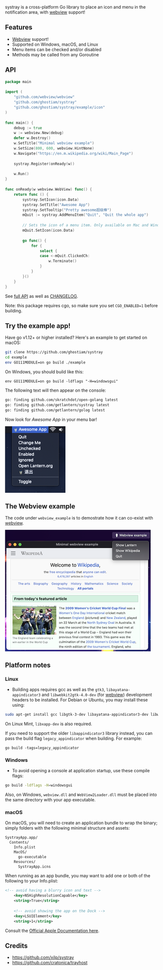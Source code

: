 systray is a cross-platform Go library to place an icon and menu in the notification area, with [webview](https://github.com/webview/webview) support!

## Features

* [Webview](https://github.com/webview/webview) support!
* Supported on Windows, macOS, and Linux
* Menu items can be checked and/or disabled
* Methods may be called from any Goroutine

## API

```go
package main

import (
    "github.com/webview/webview"
    "github.com/ghostiam/systray"
    "github.com/ghostiam/systray/example/icon"
)

func main() {
    debug := true
    w := webview.New(debug)
    defer w.Destroy()
    w.SetTitle("Minimal webview example")
    w.SetSize(800, 600, webview.HintNone)
    w.Navigate("https://en.m.wikipedia.org/wiki/Main_Page")
    
    systray.Register(onReady(w))
    
    w.Run()
}

func onReady(w webview.WebView) func() {
    return func () {
        systray.SetIcon(icon.Data)
        systray.SetTitle("Awesome App")
        systray.SetTooltip("Pretty awesome超级棒")
        mQuit := systray.AddMenuItem("Quit", "Quit the whole app")
        
        // Sets the icon of a menu item. Only available on Mac and Windows.
        mQuit.SetIcon(icon.Data)
        
        go func() {
            for {
                select {
                case <-mQuit.ClickedCh:
                    w.Terminate()
                }
            }
        }()
    }
}
```

See [full API](https://pkg.go.dev/github.com/ghostiam/systray?tab=doc) as well as [CHANGELOG](https://github.com/ghostiam/systray/tree/master/CHANGELOG.md).

Note: this package requires cgo, so make sure you set `CGO_ENABLED=1` before building.

## Try the example app!

Have go v1.12+ or higher installed? Here's an example to get started on macOS:

```sh
git clone https://github.com/ghostiam/systray
cd example
env GO111MODULE=on go build ./example
```

On Windows, you should build like this:

```
env GO111MODULE=on go build -ldflags "-H=windowsgui"
```

The following text will then appear on the console:


```sh
go: finding github.com/skratchdot/open-golang latest
go: finding github.com/getlantern/systray latest
go: finding github.com/getlantern/golog latest
```

Now look for *Awesome App* in your menu bar!

![Awesome App screenshot](example/screenshot.png)

## The Webview example

The code under `webview_example` is to demostrate how it can co-exist with [webview](https://github.com/webview/webview). 

![Awesome App screenshot](webview_example/screenshot.png)

## Platform notes

### Linux

* Building apps requires gcc as well as the `gtk3`, `libayatana-appindicator3` and `libwebkit2gtk-4.0-dev` (for [webview](https://github.com/webview/webview)) development headers to be installed. For Debian or Ubuntu, you may install these using:

```sh
sudo apt-get install gcc libgtk-3-dev libayatana-appindicator3-dev libwebkit2gtk-4.0-dev
```

On Linux Mint, `libxapp-dev` is also required.

If you need to support the older `libappindicator3` library instead, you can pass the build flag `legacy_appindicator`
when building. For example:

```
go build -tags=legacy_appindicator
```

### Windows

* To avoid opening a console at application startup, use these compile flags:

```sh
go build -ldflags -H=windowsgui
```

Also, on Windows, `webview.dll` and `WebView2Loader.dll` must be placed into the same directory with your app executable.

### macOS

On macOS, you will need to create an application bundle to wrap the binary; simply folders with the following minimal structure and assets:

```
SystrayApp.app/
  Contents/
    Info.plist
    MacOS/
      go-executable
    Resources/
      SystrayApp.icns
```

When running as an app bundle, you may want to add one or both of the following to your Info.plist:

```xml
<!-- avoid having a blurry icon and text -->
	<key>NSHighResolutionCapable</key>
	<string>True</string>

	<!-- avoid showing the app on the Dock -->
	<key>LSUIElement</key>
	<string>1</string>
```

Consult the [Official Apple Documentation here](https://developer.apple.com/library/archive/documentation/CoreFoundation/Conceptual/CFBundles/BundleTypes/BundleTypes.html#//apple_ref/doc/uid/10000123i-CH101-SW1).

## Credits

- https://github.com/xilp/systray
- https://github.com/cratonica/trayhost
